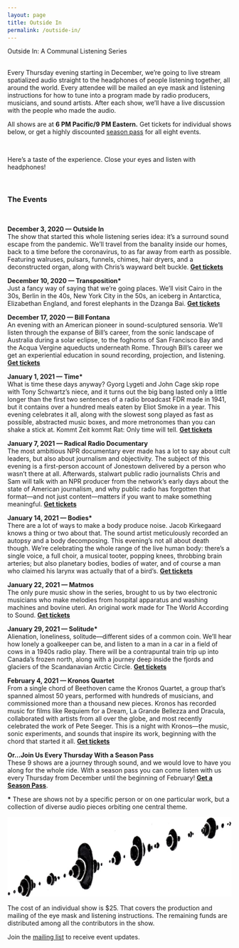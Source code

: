 ```yaml
---
layout: page
title: Outside In
permalink: /outside-in/
---
```

<div class="home-heading">
  Outside In: A Communal Listening Series
</div>
<br>
<p>
  Every Thursday evening starting in December, we’re going to live stream spatialized audio straight to the headphones of people listening together, all around the world. Every attendee will be mailed an eye mask and listening instructions for how to tune into a program made by radio producers, musicians, and sound artists. After each show, we’ll have a live discussion with the people who made the audio.
</p>
<p>
  All shows are at <b>6 PM Pacific/9 PM Eastern.</b> Get tickets for individual shows below, or get a highly discounted <a href='https://the-world-according-to-sound.myshopify.com/products/season-pass'>season pass</a> for all eight events.
</p>
<br>
<p>Here’s a taste of the experience. Close your eyes and listen with headphones!</p>
<div class='post-player' track='899124649'></div>
<br>
<h3 class='centered'>The Events</h3>
<br>
<p>
  <b>December 3, 2020 — Outside In</b><br>
  The show that started this whole listening series idea: it’s a surround sound escape from the pandemic. We’ll travel from the banality inside our homes, back to a time before the coronavirus, to as far away from earth as possible. Featuring walruses, pulsars, funnels, chimes, hair dryers, and a deconstructed organ, along with Chris’s wayward belt buckle. <b><a href='https://the-world-according-to-sound.myshopify.com/products/general-admission-ticket'>Get tickets</a></b>
</p>
<p>
  <b>December 10, 2020 — Transposition*</b><br>
   Just a fancy way of saying that we’re going places. We’ll visit Cairo in the 30s, Berlin in the 40s, New York City in the 50s, an iceberg in Antarctica, Elizabethan England, and forest elephants in the Dzanga Bai.
   <b><a href='https://the-world-according-to-sound.myshopify.com/products/ticket-to-transposition-12-10'>Get tickets</a></b>
</p>
<p>
  <b>December 17, 2020 — Bill Fontana</b><br>
  An evening with an American pioneer in sound-sculptured sensoria. We’ll listen through the expanse of Bill’s career, from the sonic landscape of Australia during a solar eclipse, to the foghorns of San Francisco Bay and the Acqua Vergine aqueducts underneath Rome. Through Bill’s career we get an experiential education in sound recording, projection, and listening.
  <b><a href='https://the-world-according-to-sound.myshopify.com/products/ticket-to-fontana-retrospective-12-17'>Get tickets</a></b>
</p>
<p>
  <b>January 1, 2021 — Time*</b><br>
  What is time these days anyway? Gyorg Lygeti and John Cage skip rope with Tony Schwartz’s niece, and it turns out the big bang lasted only a little longer than the first two sentences of a radio broadcast FDR made in 1941, but it contains over a hundred meals eaten by Eliot Smoke in a year. This evening celebrates it all, along with the slowest song played as fast as possible, abstracted music boxes, and more metronomes than you can shake a stick at. Kommt Zeit kommt Rat: Only time will tell.
  <b><a href='https://the-world-according-to-sound.myshopify.com/products/admission-for-time-01-01'>Get tickets</a></b>
</p>
<p>
  <b>January 7, 2021 — Radical Radio Documentary</b><br>
  The most ambitious NPR documentary ever made has a lot to say about cult leaders, but also about journalism and objectivity. The subject of this evening is a first-person account of Jonestown delivered by a person who wasn’t there at all. Afterwards, stalwart public radio journalists Chris and Sam will talk with an NPR producer from the network’s early days about the state of American journalism, and why public radio has forgotten that format––and not just content––matters if you want to make something meaningful.
  <b><a href='https://the-world-according-to-sound.myshopify.com/products/ticket-for-time-01-01'>Get tickets</a></b>
</p>
<p>
  <b>January 14, 2021 — Bodies*</b><br>
  There are a lot of ways to make a body produce noise. Jacob Kirkegaard knows a thing or two about that. The sound artist meticulously recorded an autopsy and a body decomposing. This evening’s not all about death though. We’re celebrating the whole range of the live human body: there’s a single voice, a full choir, a musical tooter, popping knees, throbbing brain arteries; but also planetary bodies, bodies of water, and of course a man who claimed his larynx was actually that of a bird’s.
  <b><a href='https://the-world-according-to-sound.myshopify.com/products/general-admission-bodies-01-14'>Get tickets</a></b>
</p>
<p>
  <b>January 22, 2021 — Matmos</b><br>
  The only pure music show in the series, brought to us by two electronic musicians who make melodies from hospital apparatus and washing machines and bovine uteri. An original work made for The World According to Sound.
  <b><a href='https://the-world-according-to-sound.myshopify.com/products/general-admission-matmos-01-21'>Get tickets</a></b>
</p>
<p>
  <b>January 29, 2021 — Solitude*</b><br>
  Alienation, loneliness, solitude––different sides of a common coin. We’ll hear how lonely a goalkeeper can be, and listen to a man in a car in a field of cows in a 1940s radio play. There will be a contrapuntal train trip up into Canada’s frozen north, along with a journey deep inside the fjords and glaciers of the Scandanavian Arctic Circle.
  <b><a href='https://the-world-according-to-sound.myshopify.com/products/general-admission-solitude-01-28'>Get tickets</a></b>
</p>
<p>
  <b>February 4, 2021 — Kronos Quartet</b><br>
  From a single chord of Beethoven came the Kronos Quartet, a group that’s spanned almost 50 years, performed with hundreds of musicians, and commissioned more than a thousand new pieces. Kronos has recorded music for films like Requiem for a Dream, La Grande Bellezza and Dracula, collaborated with artists from all over the globe, and most recently celebrated the work of Pete Seeger. This is a night with Kronos—the music, sonic experiments, and sounds that inspire its work, beginning with the chord that started it all.
  <b><a href='https://the-world-according-to-sound.myshopify.com/products/general-admission-kronos-quartet-02-14'>Get tickets</a></b>
</p>
<p>
  <b>Or...Join Us Every Thursday With a Season Pass</b><br>
  These 9 shows are a journey through sound, and we would love to have you along for the whole ride. With a season pass you can come listen with us every Thursday from December until the beginning of February! <b><a href='https://the-world-according-to-sound.myshopify.com/products/season-pass'>Get a Season Pass</a></b>.

<br>
<p><b>*</b> These are shows not by a specific person or on one particular work, but a collection of diverse audio pieces orbiting one central theme.</p>

<div class='bubble-separator'>
  <img src="/assets/banner_logo_big.png">
</div>

<p>
 The cost of an individual show is $25. That covers the production and mailing of the eye mask and listening instructions. The remaining funds are distributed among all the contributors in the show.
</p>

<p>
  Join the <a href="#" data-featherlight='#lightbox-content'>mailing list</a> to receive event updates.
</p>

